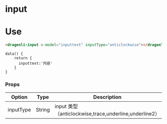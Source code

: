 # input

# Use

```html
<dragenli-input v-model="inputtext" inputType="anticlockwise"></dragenli-input>
```

```jacascript
data() {
    return {
      inputtext:'内容'
    }
}
```

### Props

| Option    | Type   | Description                                            | Default |
| --------- | ------ | ------------------------------------------------------ | ------- |
| inputType | String | input 类型（anticlockwise,trace,underline,underline2） | ''      |
